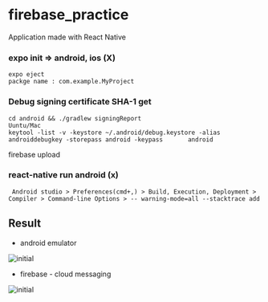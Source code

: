 # firebase_practice
Application made with React Native


### expo init => android, ios (X)
    expo eject
    packge name : com.example.MyProject

### Debug signing certificate SHA-1 get
    cd android && ./gradlew signingReport
    Uuntu/Mac
    keytool -list -v -keystore ~/.android/debug.keystore -alias androiddebugkey -storepass android -keypass       android

firebase upload

### react-native run android (x)
     Android studio > Preferences(cmd+,) > Build, Execution, Deployment > Compiler > Command-line Options > -- warning-mode=all --stacktrace add


## Result

* android emulator

![initial](https://user-images.githubusercontent.com/61046271/115129660-ee2a1680-a022-11eb-8560-4eee3247a08a.png)

* firebase - cloud messaging

![initial](https://user-images.githubusercontent.com/61046271/115129664-f1bd9d80-a022-11eb-8bcf-28cfb25751e7.png)

